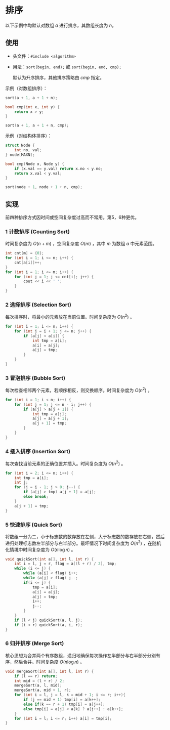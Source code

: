 # 排序

以下示例中均默认对数组 $a$ 进行排序，其数组长度为 $n$。

## 使用

- 头文件：`#include <algorithm>`
- 用法：`sort(begin, end);` 或 `sort(begin, end, cmp);`

    默认为升序排序，其他排序策略由 $cmp$ 指定。

示例（对数组排序）：
```cpp
sort(a + 1, a + 1 + n);

bool cmp(int x, int y) {
    return x > y;
}

sort(a + 1, a + 1 + n, cmp);
```

示例（对结构体排序）：
```cpp
struct Node {
    int no, val;
} node[MAXN];

bool cmp(Node x, Node y) {
    if (x.val == y.val) return x.no < y.no;
    return x.val < y.val;
}

sort(node + 1, node + 1 + n, cmp);
```

## 实现

前四种排序方式因时间或空间复杂度过高而不常用。第5，6种更优。

### 1 计数排序 (Counting Sort)

时间复杂度为 $O(n+m)$ ，空间复杂度 $O(m)$ ，其中 $m$ 为数组 $a$ 中元素范围。

```cpp
int cnt[m] = {0};
for (int i = 1; i <= n; i++) {
    cnt[a[i]]++;
}
for (int i = 1; i <= m; i++) {
    for (int j = 1; j <= cnt[i]; j++) {
        cout << i << ' ';
    }
}
```

### 2 选择排序 (Selection Sort)

每次排序时，将最小的元素放在当前位置。时间复杂度为 $O(n^2)$ 。

```cpp
for (int i = 1; i <= n; i++) {
    for (int j = i + 1; j <= n; j++) {
        if (a[j] < a[i]) {
            int tmp = a[i];
            a[i] = a[j];
            a[j] = tmp;
        }
    }
}
```

### 3 冒泡排序 (Bubble Sort)

每次检查相邻两个元素，若顺序相反，则交换顺序。时间复杂度为 $O(n^2)$ 。

```cpp
for (int i = 1; i < n; i++) {
    for (int j = 1; j <= n - i; j++) {
        if (a[j] > a[j + 1]) {
            int tmp = a[j];
            a[j] = a[j + 1];
            a[j + 1] = tmp;
        }
    }
}
```

### 4 插入排序 (Insertion Sort)

每次查找当前元素的正确位置并插入。时间复杂度为 $O(n^2)$ 。

```cpp
for (int i = 2; i <= n; i++) {
    int tmp = a[i];
    int j;
    for (j = i - 1; j > 0; j--) {
        if (a[j] > tmp) a[j + 1] = a[j];
        else break;
    }
    a[j + 1] = tmp;
}
```

### 5 快速排序 (Quick Sort)

将数组一分为二，小于标志数的数存放在左侧，大于标志数的数存放在右侧，然后递归处理标志数左半部分与右半部分。最坏情况下时间复杂度为 $O(n^2)$ ，在随机化情境中时间复杂度为 $O(n \log n)$ 。

```cpp
void quickSort(int a[], int l, int r) {
    int i = l, j = r, flag = a[(l + r) / 2], tmp;
    while (i <= j) {
        while (a[i] < flag) i++;
        while (a[j] > flag) j--;
        if(i <= j) {
            tmp = a[i];
            a[i] = a[j];
            a[j] = tmp;
            i++;
            j--;
        }
    } 
    if (l < j) quickSort(a, l, j);
    if (i < r) quickSort(a, i, r);
}
```

### 6 归并排序 (Merge Sort)

核心思想为合并两个有序数组，递归地确保每次操作左半部分与右半部分分别有序，然后合并。时间复杂度 $O(n \log n)$ 。

```cpp
void mergeSort(int a[], int l, int r) {
    if (l == r) return;
    int mid = (l + r) / 2;
    mergeSort(a, l, mid);
    mergeSort(a, mid + 1, r);
    for (int i = l, j = l, k = mid + 1; i <= r; i++){
        if (j == mid + 1) tmp[i] = a[k++];
        else if(k == r + 1) tmp[i] = a[j++];
        else tmp[i] = a[j] < a[k] ? a[j++] : a[k++];
    }
    for (int i = l; i <= r; i++) a[i] = tmp[i];
}
```